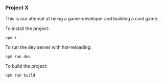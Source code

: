 ### Project X 

This is our attempt at being a game-developer and building a cool game...

To install the project:

``
npm i
``

To run the dev server with hot-reloading:

``
npm run dev
``

To build the project:

``
npm run build
``
